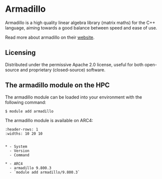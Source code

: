 # Armadillo

Armadillo is a high quality linear algebra library (matrix maths) for the C++ language, aiming towards a good balance between speed and ease of use.



Read more about armadillo on their [website](http://arma.sourceforge.net/).





## Licensing 

Distributed under the permissive Apache 2.0 license, useful for both open-source and proprietary (closed-source) software.



## The armadillo module on the HPC

The armadillo module can be loaded into your environment with the following command:

```bash
$ module add armadillo
```

The armadillo module is available on ARC4:

```{list-table}
:header-rows: 1
:widths: 10 20 10


* - System
  - Version
  - Command

* - ARC4
  - armadillo 9.800.3
  - `module add armadillo/9.800.3`

```